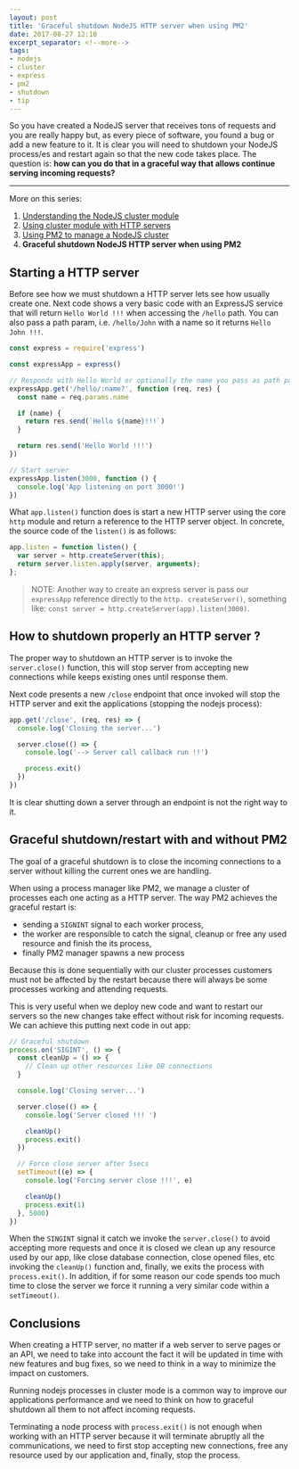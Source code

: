 ```yaml
---
layout: post
title: 'Graceful shutdown NodeJS HTTP server when using PM2'
date: 2017-08-27 12:10
excerpt_separator: <!--more-->
tags:
- nodejs
- cluster
- express
- pm2
- shutdown
- tip
---
```


So you have created a NodeJS server that receives tons of requests and you are really happy but, as every piece of software, you found a bug or add a new feature to it. It is clear you will need to shutdown your NodeJS process/es and restart again so that the new code takes place. The question is: **how can you do that in a graceful way that allows continue serving incoming requests?**

<!--more-->

---
More on this series:

1. [Understanding the NodeJS cluster module](/2017/08/12/understanding-the-nodejs-cluster-module)
2. [Using cluster module with HTTP servers](/2017/08/18/using-cluster-module-with-http-servers)
3. [Using PM2 to manage a NodeJS cluster](/2017/08/20/using-pm2-to-manage-cluster)
4. **Graceful shutdown NodeJS HTTP server when using PM2**

## Starting a HTTP server

Before see how we must shutdown a HTTP server lets see how usually create one. Next code shows a very basic code with an ExpressJS service that will return `Hello World !!!` when accessing the `/hello` path. You can also pass a path param, i.e. `/hello/John` with a name so it returns `Hello John !!!`.

```javascript
const express = require('express')

const expressApp = express()

// Responds with Hello World or optionally the name you pass as path param
expressApp.get('/hello/:name?', function (req, res) {
  const name = req.params.name

  if (name) {
    return res.send(`Hello ${name}!!!`)
  }

  return res.send('Hello World !!!')
})

// Start server
expressApp.listen(3000, function () {
  console.log('App listening on port 3000!')
})
```

What `app.listen()` function does is start a new HTTP server using the core `http` module and return a reference to the HTTP server object. In concrete, the source code of the `listen()` is as follows:

```javascript
app.listen = function listen() {
  var server = http.createServer(this);
  return server.listen.apply(server, arguments);
};
```

> NOTE: Another way to create an express server is pass our `expressApp` reference directly to the `http. createServer()`, something like: `const server = http.createServer(app).listen(3000)`.

## How to shutdown properly an HTTP server ?

The proper way to shutdown an HTTP server is to invoke the `server.close()` function, this will stop server from accepting new connections while keeps existing ones until response them.

Next code presents a new `/close` endpoint that once invoked will stop the HTTP server and exit the applications (stopping the nodejs process):

```javascript
app.get('/close', (req, res) => {
  console.log('Closing the server...')

  server.close(() => {
    console.log('--> Server call callback run !!')

    process.exit()
  })
})
```

It is clear shutting down a server through an endpoint is not the right way to it.

## Graceful shutdown/restart with and without PM2

The goal of a graceful shutdown is to close the incoming connections to a server without killing the current ones we are handling.

When using a process manager like PM2, we manage a cluster of processes each one acting as a HTTP server. The way PM2 achieves the graceful restart is:

- sending a `SIGNINT` signal to each worker process,
- the worker are responsible to catch the signal, cleanup or free any used resource and finish the its process,
- finally PM2 manager spawns a new process

Because this is done sequentially with our cluster processes customers must not be affected by the restart because there will always be some processes working and attending requests.

This is very useful when we deploy new code and want to restart our servers so the new changes take effect without risk for incoming requests. We can achieve this putting next code in out app:

```javascript
// Graceful shutdown
process.on('SIGINT', () => {
  const cleanUp = () => {
    // Clean up other resources like DB connections
  }

  console.log('Closing server...')

  server.close(() => {
    console.log('Server closed !!! ')

    cleanUp()
    process.exit()
  })

  // Force close server after 5secs
  setTimeout((e) => {
    console.log('Forcing server close !!!', e)

    cleanUp()
    process.exit(1)
  }, 5000)
})
```

When the `SINGINT` signal it catch we invoke the `server.close()` to avoid accepting more requests and once it is closed we clean up any resource used by our app, like close database connection, close opened files, etc invoking the `cleanUp()` function and, finally, we exits the process with `process.exit()`.  In addition, if for some reason our code spends too much time to close the server we force it running a very similar code within a `setTimeout()`.

## Conclusions

When creating a HTTP server, no matter if a web server to serve pages or an API, we need to take into account the fact it will be updated in time with new features and bug fixes, so we need to think in a way to minimize the impact on customers.

Running nodejs processes in cluster mode is a common way to improve our applications performance and we need to think on how to graceful shutdown all them to not affect incoming requests.

Terminating a node process with `process.exit()` is not enough when working with an HTTP server because it will terminate abruptly all the communications, we need to first stop accepting new connections, free any resource used by our application and, finally, stop the process.
